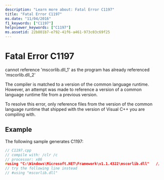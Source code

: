 ```yaml
---
description: "Learn more about: Fatal Error C1197"
title: "Fatal Error C1197"
ms.date: "11/04/2016"
f1_keywords: ["C1197"]
helpviewer_keywords: ["C1197"]
ms.assetid: 22b801b7-e792-41f6-a461-973c03c69f25
---
```

# Fatal Error C1197

cannot reference 'mscorlib.dll_1' as the program has already referenced 'mscorlib.dll_2'

The compiler is matched to a version of the common language runtime.  However, an attempt was made to reference a version of a common language runtime file from a previous version.

To resolve this error, only reference files from the version of the common language runtime that shipped with the version of Visual C++ you are compiling with.

## Example

The following sample generates C1197:

```cpp
// C1197.cpp
// compile with: /clr /c
// processor: x86
#using "C:\Windows\Microsoft.NET\Framework\v1.1.4322\mscorlib.dll"   // C1197
// try the following line instead
// #using "mscorlib.dll"
```

